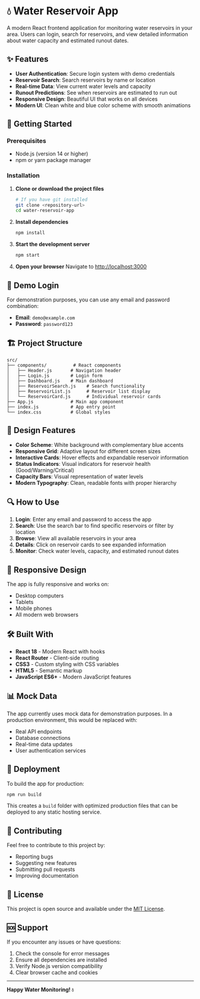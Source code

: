 # 💧 Water Reservoir App

A modern React frontend application for monitoring water reservoirs in your area. Users can login, search for reservoirs, and view detailed information about water capacity and estimated runout dates.

## ✨ Features

- **User Authentication**: Secure login system with demo credentials
- **Reservoir Search**: Search reservoirs by name or location
- **Real-time Data**: View current water levels and capacity
- **Runout Predictions**: See when reservoirs are estimated to run out
- **Responsive Design**: Beautiful UI that works on all devices
- **Modern UI**: Clean white and blue color scheme with smooth animations

## 🚀 Getting Started

### Prerequisites

- Node.js (version 14 or higher)
- npm or yarn package manager

### Installation

1. **Clone or download the project files**
   ```bash
   # If you have git installed
   git clone <repository-url>
   cd water-reservoir-app
   ```

2. **Install dependencies**
   ```bash
   npm install
   ```

3. **Start the development server**
   ```bash
   npm start
   ```

4. **Open your browser**
   Navigate to [http://localhost:3000](http://localhost:3000)

## 🔐 Demo Login

For demonstration purposes, you can use any email and password combination:
- **Email**: `demo@example.com`
- **Password**: `password123`

## 🏗️ Project Structure

```
src/
├── components/          # React components
│   ├── Header.js       # Navigation header
│   ├── Login.js        # Login form
│   ├── Dashboard.js    # Main dashboard
│   ├── ReservoirSearch.js    # Search functionality
│   ├── ReservoirList.js      # Reservoir list display
│   └── ReservoirCard.js      # Individual reservoir cards
├── App.js              # Main app component
├── index.js            # App entry point
└── index.css           # Global styles
```

## 🎨 Design Features

- **Color Scheme**: White background with complementary blue accents
- **Responsive Grid**: Adaptive layout for different screen sizes
- **Interactive Cards**: Hover effects and expandable reservoir information
- **Status Indicators**: Visual indicators for reservoir health (Good/Warning/Critical)
- **Capacity Bars**: Visual representation of water levels
- **Modern Typography**: Clean, readable fonts with proper hierarchy

## 🔍 How to Use

1. **Login**: Enter any email and password to access the app
2. **Search**: Use the search bar to find specific reservoirs or filter by location
3. **Browse**: View all available reservoirs in your area
4. **Details**: Click on reservoir cards to see expanded information
5. **Monitor**: Check water levels, capacity, and estimated runout dates

## 📱 Responsive Design

The app is fully responsive and works on:
- Desktop computers
- Tablets
- Mobile phones
- All modern web browsers

## 🛠️ Built With

- **React 18** - Modern React with hooks
- **React Router** - Client-side routing
- **CSS3** - Custom styling with CSS variables
- **HTML5** - Semantic markup
- **JavaScript ES6+** - Modern JavaScript features

## 📊 Mock Data

The app currently uses mock data for demonstration purposes. In a production environment, this would be replaced with:
- Real API endpoints
- Database connections
- Real-time data updates
- User authentication services

## 🚀 Deployment

To build the app for production:

```bash
npm run build
```

This creates a `build` folder with optimized production files that can be deployed to any static hosting service.

## 🤝 Contributing

Feel free to contribute to this project by:
- Reporting bugs
- Suggesting new features
- Submitting pull requests
- Improving documentation

## 📄 License

This project is open source and available under the [MIT License](LICENSE).

## 🆘 Support

If you encounter any issues or have questions:
1. Check the console for error messages
2. Ensure all dependencies are installed
3. Verify Node.js version compatibility
4. Clear browser cache and cookies

---

**Happy Water Monitoring! 💧**
